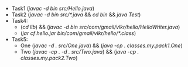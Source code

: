 * Task1 (_javac -d bin src/Hello.java_)
* Task2 (_javac -d bin src/*.java_ && _cd bin_ && _java Test_)
* Task4:
    * (_cd lib_) && (_javac -d bin src/com/gmail/vlkr/hello/HelloWriter.java_)
    * (_jar cf hello.jar bin/com/gmail/vlkr/hello/*.class_)
* Task5:
    * One (_javac -d . src/One.java_) && (_java -cp . classes.my.pack1.One_)
    * Two (_javac -cp . -d . src/Two.java_) && (_java -cp . classes.my.pack2.Two_)